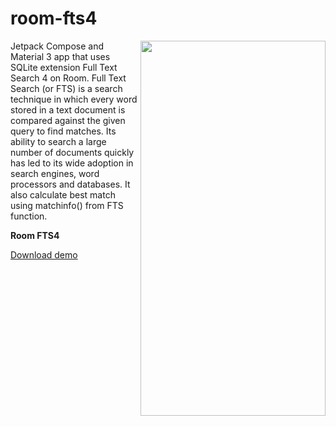 # room-fts4

<img align="right" width="296" height="600"  src="https://github.com/raheemadamboev/room-fts4/blob/master/banner.gif" />

Jetpack Compose and Material 3 app that uses SQLite extension Full Text Search 4 on Room. Full Text Search (or FTS) is a search technique in which every word stored in a text document is compared against the given query to find matches. Its ability to search a large number of documents quickly has led to its wide adoption in search engines, word processors and databases. It also calculate best match using matchinfo() from FTS function.

**Room FTS4**

<a href="https://github.com/raheemadamboev/room-fts4/blob/master/app-debug.apk">Download demo</a>
